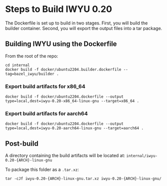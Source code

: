 # Steps to Build IWYU 0.20
The Dockerfile is set up to build in two stages. First, you will build the builder container. Second, you will export the output files into a tar package.

## Building IWYU using the Dockerfile
From the root of the repo:
```
cd internal
docker build -f docker/ubuntu2204.builder.dockerfile --tag=bazel_iwyu/builder .
```

### Export build artifacts for x86_64

```
docker build -f docker/ubuntu2204.dockerfile --output type=local,dest=iwyu-0.20-x86_64-linux-gnu --target=x86_64 .
```

### Export build artifacts for aarch64
```
docker build -f docker/ubuntu2204.dockerfile --output type=local,dest=iwyu-0.20-aarch64-linux-gnu --target=aarch64 .
```

## Post-build
A directory containing the build artifacts will be located at: `internal/iwyu-0.20-{ARCH}-linux-gnu`

To package this folder as a `.tar.xz`:
```
tar -cJf iwyu-0.20-{ARCH}-linux-gnu.tar.xz iwyu-0.20-{ARCH}-linux-gnu/
```
